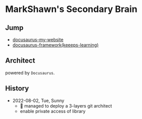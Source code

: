 # MarkShawn's Secondary Brain

## Jump

- [docusaurus-my-website](https://github.com/markshawn2020/docusaurus-my-website)
- [docusaurus-framework(keeeps-learning)](https://github.com/markshawn2020/keeeps-learning)

## Architect

powered by `Docusaurus`.

## History

- 2022-08-02, Tue, Sunny
  - :rocket: managed to deploy a 3-layers git architect
  - enable private access of library
